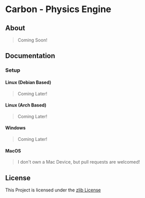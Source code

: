 # Carbon - Physics Engine

## About
> Coming Soon!

## Documentation

### Setup

#### Linux (Debian Based)

> Coming Later!

#### Linux (Arch Based)

> Coming Later!

#### Windows

> Coming Later!

#### MacOS

> I don't own a Mac Device, but pull requests are welcomed!

## License

This Project is licensed under the [zlib License](https://opensource.org/license/zlib-license-php/)
